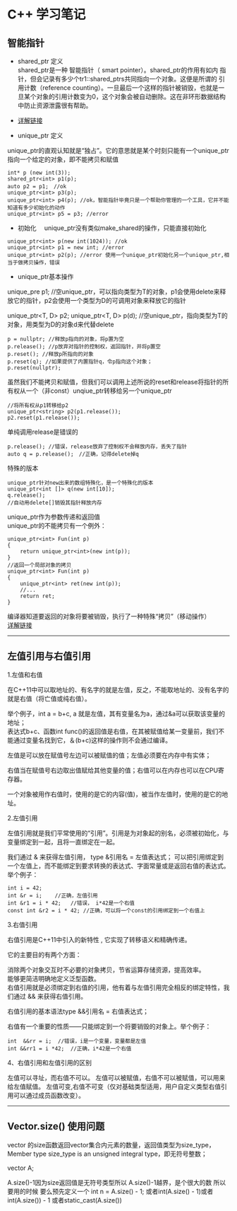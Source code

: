 # C++ 学习笔记    
## 智能指针 
- shared_ptr 定义    
shared_ptr是一种 智能指针（ smart pointer）。shared_ptr的作用有如内 指针，但会记录有多少个tr1::shared_ptrs共同指向一个对象。这便是所谓的 引用计数（reference counting）。一旦最后一个这样的指针被销毁，也就是一旦某个对象的引用计数变为0，这个对象会被自动删除。这在非环形数据结构中防止资源泄露很有帮助。  

- [详解链接](https://blog.csdn.net/shaosunrise/article/details/85228823)     

- unique_ptr 定义   

unique_ptr的直观认知就是“独占”。它的意思就是某个时刻只能有一个unique_ptr指向一个给定的对象，即不能拷贝和赋值

```
int* p (new int(3));
shared_ptr<int> p1(p);
auto p2 = p1;　//ok
unique_ptr<int> p3(p);
unique_ptr<int> p4(p); //ok，智能指针毕竟只是一个帮助你管理的一个工具，它并不能知道有多少初始化的动作
unique_ptr<int> p5 = p3; //error
```
- 初始化　 
unique_ptr没有类似make_shared的操作，只能直接初始化
```
unique_ptr<int> p(new int(1024)); //ok
unique_ptr<int> p1 = new int; //error
unique_ptr<int> p2(p); //error 使用一个unique_ptr初始化另一个unique_ptr,相当于做拷贝操作，错误
```
- unique_ptr基本操作

unique_pre<T> p1; //空unique_ptr，可以指向类型为T的对象，p1会使用delete来释放它的指针，p2会使用一个类型为D的可调用对象来释放它的指针　　

unique_ptr<T, D> p2; 
unique_ptr<T, D> p(d); //空unique_ptr，指向类型为T的对象，用类型为D的对象d来代替delete

```
p = nullptr; //释放p指向的对象，将p置为空
p.release(); //p放弃对指针的控制权，返回指针，并将p置空
p.reset(); //释放p所指向的对象
p.reset(q); //如果提供了内置指针q，令p指向这个对象；
p.reset(nullptr); 
``` 

虽然我们不能拷贝和赋值，但我们可以调用上述所说的reset和release将指针的所有权从一个（非const）unqiue_ptr转移给另一个unique_ptr
```
//将所有权从p1转移给p2
unique_ptr<string> p2(p1.release());
p2.reset(p1.release());
```
单纯调用release是错误的  
```
p.release(); //错误，release放弃了控制权不会释放内存，丢失了指针
auto q = p.release();　//正确，记得delete掉q
```
特殊的版本   
```
unique_ptr针对new出来的数组特殊化，是一个特殊化的版本
unique_ptr<int []> q(new int[10]);
q.release();
//自动用delete[]销毁其指针释放内存
```

unique_ptr作为参数传递和返回值     
unique_ptr的不能拷贝有一个例外：  
```
unique_ptr<int> Fun(int p) 
{
    return unique_ptr<int>(new int(p));
}
//返回一个局部对象的拷贝
unique_ptr<int> Fun(int p) 
{
    unique_ptr<int> ret(new int(p));
    //...
    return ret;
}
```
编译器知道要返回的对象将要被销毁，执行了一种特殊“拷贝”（移动操作）    
[详解链接](https://blog.csdn.net/weixin_36888577/article/details/80188414)  

---  

## 左值引用与右值引用     
1.左值和右值

在C++11中可以取地址的、有名字的就是左值，反之，不能取地址的、没有名字的就是右值（将亡值或纯右值）。

举个例子，int a = b+c, a 就是左值，其有变量名为a，通过&a可以获取该变量的地址；  
表达式b+c、函数int func()的返回值是右值，在其被赋值给某一变量前，我们不能通过变量名找到它，＆(b+c)这样的操作则不会通过编译。

左值是可以放在赋值号左边可以被赋值的值；左值必须要在内存中有实体；

右值当在赋值号右边取出值赋给其他变量的值；右值可以在内存也可以在CPU寄存器。

一个对象被用作右值时，使用的是它的内容(值)，被当作左值时，使用的是它的地址。

2.左值引用

左值引用就是我们平常使用的“引用”。引用是为对象起的别名，必须被初始化，与变量绑定到一起，且将一直绑定在一起。

我们通过 & 来获得左值引用，
type &引用名 = 左值表达式；
可以把引用绑定到一个左值上，而不能绑定到要求转换的表达式、字面常量或是返回右值的表达式。举个例子：

```
int i = 42;
int &r = i;    //正确，左值引用
int &r1 = i * 42;   //错误， i*42是一个右值
const int &r2 = i * 42; //正确，可以将一个const的引用绑定到一个右值上
```

3.右值引用

右值引用是C++11中引入的新特性 , 它实现了转移语义和精确传递。

它的主要目的有两个方面：

消除两个对象交互时不必要的对象拷贝，节省运算存储资源，提高效率。   
能够更简洁明确地定义泛型函数。   
右值引用就是必须绑定到右值的引用，他有着与左值引用完全相反的绑定特性，我们通过 && 来获得右值引用。

右值引用的基本语法type &&引用名 = 右值表达式；

右值有一个重要的性质——只能绑定到一个将要销毁的对象上。举个例子：
```
int  &&rr = i;  //错误，i是一个变量，变量都是左值
int &&rr1 = i *42;  //正确，i*42是一个右值
``` 

4、右值引用和左值引用的区别   

左值可以寻址，而右值不可以。
左值可以被赋值，右值不可以被赋值，可以用来给左值赋值。
左值可变,右值不可变（仅对基础类型适用，用户自定义类型右值引用可以通过成员函数改变）。

---     

## Vector.size() 使用问题    
vector 的size函数返回vector集合内元素的数量，返回值类型为size_type，Member type size_type is an unsigned integral type，即无符号整数；

vector A;

A.size()-1因为size返回值是无符号类型所以 A.size()-1越界，是个很大的数
所以要用的时候
要么预先定义一个 int n = A.size() - 1;
或者int(A.size() - 1)或者int(A.size()) - 1
或者static_cast<int>(A.size())
